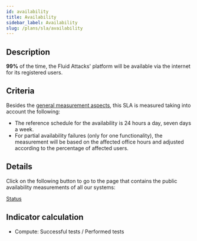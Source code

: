 ```yaml
---
id: availability
title: Availability
sidebar_label: Availability
slug: /plans/sla/availability
---
```


## Description

**99%** of the time,
the Fluid Attacks' platform will be available via the internet
for its registered users.

## Criteria

Besides the [general measurement aspects](/plans/sla/accuracy#details),
this SLA is measured
taking into account the following:

- The reference schedule for the availability
  is 24 hours a day,
  seven days a week.
- For partial availability failures
  (only for one functionality),
  the measurement will be based on the affected office hours
  and adjusted according to the percentage of affected users.

## Details

Click on the following button
to go to the page
that contains the public availability measurements
of all our systems:

<div class="div-button">
  <a class="link-button" href="https://status.fluidattacks.com/">Status</a>
</div>

## Indicator calculation

- Compute: Successful tests / Performed tests

